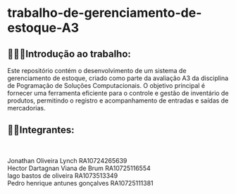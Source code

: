 # trabalho-de-gerenciamento-de-estoque-A3
<h2>👩🏻‍💻Introdução ao trabalho:</h2>
Este repositório contém o desenvolvimento de um sistema de gerenciamento de estoque, criado como parte da avaliação A3 da disciplina de Pogramação de Soluções Computacionais. O objetivo principal é fornecer uma ferramenta eficiente para o controle e gestão de inventário de produtos, permitindo o registro e acompanhamento de entradas e saídas de mercadorias.<br>
<h2>👦🏻Integrantes:</h2><br>
<p>Jonathan Oliveira Lynch RA10724265639<br>
Hector Dartagnan Viana de Brum RA10725116554<br>
Iago bastos de oliveira RA1073513349<br>
Pedro henrique antunes gonçalves RA10725111381</p>
